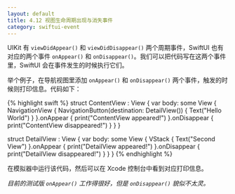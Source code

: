 ```yaml
---
layout: default
title: 4.12 视图生命周期出现与消失事件
category: swiftui-event
---
```


UIKit 有 `viewDidAppear()` 和 `viewDidDisappear()` 两个周期事件，SwiftUI 也有对应的两个事件 `onAppear()` 和 `onDisappear()`。我们可以把代码写在这两个事件里，SwiftUI 会在事件发生的时候执行它们。

举个例子，在导航视图里添加 `onAppear()` 和 `onDisappear()` 两个事件，触发的时候则打印信息。代码如下：

{% highlight swift %}
struct ContentView : View {
    var body: some View {
        NavigationView {
            NavigationButton(destination: DetailView()) {
                Text("Hello World")
            }
        }.onAppear {
            print("ContentView appeared!")
        }.onDisappear {
            print("ContentView disappeared!")
        }
    }
}

struct DetailView : View {
    var body: some View {
        VStack {
            Text("Second View")
        }.onAppear {
                print("DetailView appeared!")
        }.onDisappear {
                print("DetailView disappeared!")
        }
    }
}
{% endhighlight %}

在模拟器中运行该代码，然后可以在 Xcode 控制台中看到对应打印信息。

*目前的测试版 `onAppear()` 工作得很好，但是 `onDisappear()` 貌似不太灵。*
